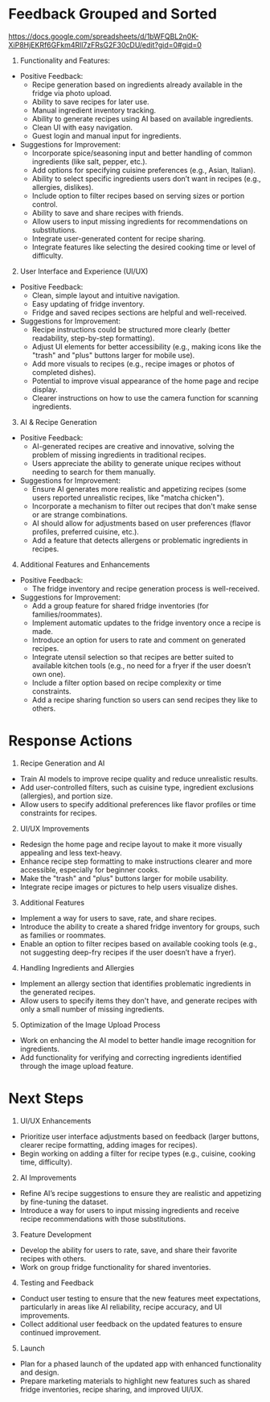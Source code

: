 
# Feedback Grouped and Sorted
https://docs.google.com/spreadsheets/d/1bWFQBL2n0K-XiP8HjEKRf6GFkm4Rll7zFRsG2F30cDU/edit?gid=0#gid=0 
1. Functionality and Features:
- Positive Feedback:
  - Recipe generation based on ingredients already available in the fridge via photo upload.
  - Ability to save recipes for later use.
  - Manual ingredient inventory tracking.
  - Ability to generate recipes using AI based on available ingredients.
  - Clean UI with easy navigation.
  - Guest login and manual input for ingredients.
- Suggestions for Improvement:
  - Incorporate spice/seasoning input and better handling of common ingredients (like salt, pepper, etc.).
  - Add options for specifying cuisine preferences (e.g., Asian, Italian).
  - Ability to select specific ingredients users don’t want in recipes (e.g., allergies, dislikes).
  - Include option to filter recipes based on serving sizes or portion control.
  - Ability to save and share recipes with friends.
  - Allow users to input missing ingredients for recommendations on substitutions.
  - Integrate user-generated content for recipe sharing.
  - Integrate features like selecting the desired cooking time or level of difficulty.
2. User Interface and Experience (UI/UX)
- Positive Feedback:
  - Clean, simple layout and intuitive navigation.
  - Easy updating of fridge inventory.
  - Fridge and saved recipes sections are helpful and well-received.
- Suggestions for Improvement:
  - Recipe instructions could be structured more clearly (better readability, step-by-step formatting).
  - Adjust UI elements for better accessibility (e.g., making icons like the "trash" and "plus" buttons larger for mobile use).
  - Add more visuals to recipes (e.g., recipe images or photos of completed dishes).
  - Potential to improve visual appearance of the home page and recipe display.
  - Clearer instructions on how to use the camera function for scanning ingredients.
3. AI & Recipe Generation
- Positive Feedback:
  - AI-generated recipes are creative and innovative, solving the problem of missing ingredients in traditional recipes.
  - Users appreciate the ability to generate unique recipes without needing to search for them manually.
- Suggestions for Improvement:
  - Ensure AI generates more realistic and appetizing recipes (some users reported unrealistic recipes, like "matcha chicken").
  - Incorporate a mechanism to filter out recipes that don't make sense or are strange combinations.
  - AI should allow for adjustments based on user preferences (flavor profiles, preferred cuisine, etc.).
  - Add a feature that detects allergens or problematic ingredients in recipes.
4. Additional Features and Enhancements
- Positive Feedback:
  - The fridge inventory and recipe generation process is well-received.
- Suggestions for Improvement:
  - Add a group feature for shared fridge inventories (for families/roommates).
  - Implement automatic updates to the fridge inventory once a recipe is made.
  - Introduce an option for users to rate and comment on generated recipes.
  - Integrate utensil selection so that recipes are better suited to available kitchen tools (e.g., no need for a fryer if the user doesn’t own one).
  - Include a filter option based on recipe complexity or time constraints.
  - Add a recipe sharing function so users can send recipes they like to others.


# Response Actions
1. Recipe Generation and AI
- Train AI models to improve recipe quality and reduce unrealistic results.
- Add user-controlled filters, such as cuisine type, ingredient exclusions (allergies), and portion size.
- Allow users to specify additional preferences like flavor profiles or time constraints for recipes.
2. UI/UX Improvements
- Redesign the home page and recipe layout to make it more visually appealing and less text-heavy.
- Enhance recipe step formatting to make instructions clearer and more accessible, especially for beginner cooks.
- Make the "trash" and "plus" buttons larger for mobile usability.
- Integrate recipe images or pictures to help users visualize dishes.
3. Additional Features
- Implement a way for users to save, rate, and share recipes.
- Introduce the ability to create a shared fridge inventory for groups, such as families or roommates.
- Enable an option to filter recipes based on available cooking tools (e.g., not suggesting deep-fry recipes if the user doesn’t have a fryer).
4. Handling Ingredients and Allergies
- Implement an allergy section that identifies problematic ingredients in the generated recipes.
- Allow users to specify items they don't have, and generate recipes with only a small number of missing ingredients.
5. Optimization of the Image Upload Process
- Work on enhancing the AI model to better handle image recognition for ingredients.
- Add functionality for verifying and correcting ingredients identified through the image upload feature.




# Next Steps
1. UI/UX Enhancements
- Prioritize user interface adjustments based on feedback (larger buttons, clearer recipe formatting, adding images for recipes).
- Begin working on adding a filter for recipe types (e.g., cuisine, cooking time, difficulty).
2. AI Improvements
- Refine AI’s recipe suggestions to ensure they are realistic and appetizing by fine-tuning the dataset.
- Introduce a way for users to input missing ingredients and receive recipe recommendations with those substitutions.
3. Feature Development
- Develop the ability for users to rate, save, and share their favorite recipes with others.
- Work on group fridge functionality for shared inventories.
4. Testing and Feedback
- Conduct user testing to ensure that the new features meet expectations, particularly in areas like AI reliability, recipe accuracy, and UI improvements.
- Collect additional user feedback on the updated features to ensure continued improvement.
5. Launch
- Plan for a phased launch of the updated app with enhanced functionality and design.
- Prepare marketing materials to highlight new features such as shared fridge inventories, recipe sharing, and improved UI/UX.



